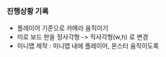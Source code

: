 ### 진행상황 기록

- 플레이어 기준으로 카메라 움직이기
- 미로 보드 판을 정사각형 -> 직사각형(w,h) 로 변경
- 미니맵 제작 : 미니맵 내에 플레이어, 몬스터 움직이도록

